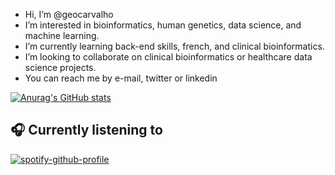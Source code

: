 - Hi, I’m @geocarvalho
- I’m interested in bioinformatics, human genetics, data science, and machine learning.
- I’m currently learning back-end skills, french, and clinical bioinformatics.
- I’m looking to collaborate on clinical bioinformatics or healthcare data science projects.
- You can reach me by e-mail, twitter or linkedin

[![Anurag's GitHub stats](https://github-readme-stats.vercel.app/api?username=geocarvalho)](https://github.com/anuraghazra/github-readme-stats)

## :headphones: Currently listening to 

[![spotify-github-profile](https://spotify-github-profile.vercel.app/api/view?uid=geopandah&cover_image=true&theme=default&show_offline=false&background_color=121212&interchange=false&bar_color=924eb1&bar_color_cover=true)](https://spotify-github-profile.vercel.app/api/view?uid=geopandah&redirect=true)
</p>
<!---
geocarvalho/geocarvalho is a ✨ special ✨ repository because its `README.md` (this file) appears on your GitHub profile.
You can click the Preview link to take a look at your changes.
--->
